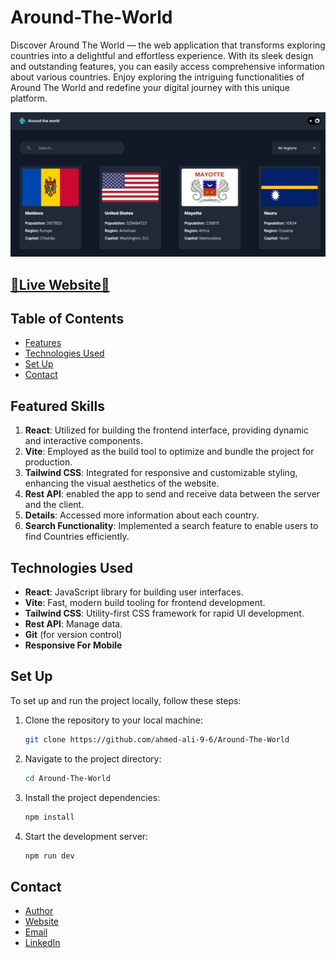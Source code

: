 # Around-The-World

Discover Around The World — the web application that transforms exploring countries into a delightful and effortless experience. With its sleek design and outstanding features, you can easily access comprehensive information about various countries. Enjoy exploring the intriguing functionalities of Around The World and redefine your digital journey with this unique platform.

<img src="./src/assets/Around-The-World.png" alt="Around the world image">

## [🌟Live Website🌟](https://around-the-world-rho.vercel.app/)

## Table of Contents

- [Features](#features)
- [Technologies Used](#technologies-used)
- [Set Up ](#set-up)
- [Contact](#contact)

## Featured Skills

1. **React**: Utilized for building the frontend interface, providing dynamic and interactive components.
2. **Vite**: Employed as the build tool to optimize and bundle the project for production.
3. **Tailwind CSS**: Integrated for responsive and customizable styling, enhancing the visual aesthetics of the website.
4. **Rest API**: enabled the app to send and receive data between the server and the client.
5. **Details**: Accessed more information about each country.
6. **Search Functionality**: Implemented a search feature to enable users to find Countries efficiently.

## Technologies Used

- **React**: JavaScript library for building user interfaces.
- **Vite**: Fast, modern build tooling for frontend development.
- **Tailwind CSS**: Utility-first CSS framework for rapid UI development.
- **Rest API**: Manage data.
- **Git** (for version control)
- **Responsive For Mobile**

## Set Up

To set up and run the project locally, follow these steps:

1. Clone the repository to your local machine:

   ```bash
   git clone https://github.com/ahmed-ali-9-6/Around-The-World
   ```

2. Navigate to the project directory:

   ```bash
   cd Around-The-World
   ```

3. Install the project dependencies:

   ```bash
   npm install
   ```

4. Start the development server:
   ```bash
   npm run dev
   ```

## Contact

- [Author](https://github.com/ahmed-ali-9-6)
- [Website](https://ahmed-ali-9-6.github.io/My-Portfolio/)
- [Email](mailto:ahmed.ali.hassan108@gmail.com)
- [LinkedIn](https://www.linkedin.com/in/ahmed-ali-993011215/)
